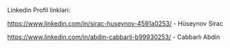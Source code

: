 Linkedin Profil linkləri:

https://www.linkedin.com/in/sirac-huseynov-4591a0253/ - Hüseynov Sirac

https://www.linkedin.com/in/abdin-cabbarli-b99930253/ - Cabbarlı Abdin
